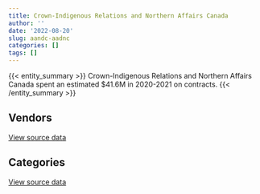 ```yaml
---
title: Crown-Indigenous Relations and Northern Affairs Canada
author: ''
date: '2022-08-20'
slug: aandc-aadnc
categories: []
tags: []
---
```


<script src="/rmarkdown-libs/htmlwidgets/htmlwidgets.js"></script>
<link href="/rmarkdown-libs/datatables-css/datatables-crosstalk.css" rel="stylesheet" />
<script src="/rmarkdown-libs/datatables-binding/datatables.js"></script>
<script src="/rmarkdown-libs/jquery/jquery-3.6.0.min.js"></script>
<link href="/rmarkdown-libs/dt-core-bootstrap/css/dataTables.bootstrap.min.css" rel="stylesheet" />
<link href="/rmarkdown-libs/dt-core-bootstrap/css/dataTables.bootstrap.extra.css" rel="stylesheet" />
<script src="/rmarkdown-libs/dt-core-bootstrap/js/jquery.dataTables.min.js"></script>
<script src="/rmarkdown-libs/dt-core-bootstrap/js/dataTables.bootstrap.min.js"></script>
<link href="/rmarkdown-libs/crosstalk/css/crosstalk.min.css" rel="stylesheet" />
<script src="/rmarkdown-libs/crosstalk/js/crosstalk.min.js"></script>
<script src="/rmarkdown-libs/htmlwidgets/htmlwidgets.js"></script>
<link href="/rmarkdown-libs/datatables-css/datatables-crosstalk.css" rel="stylesheet" />
<script src="/rmarkdown-libs/datatables-binding/datatables.js"></script>
<script src="/rmarkdown-libs/jquery/jquery-3.6.0.min.js"></script>
<link href="/rmarkdown-libs/dt-core-bootstrap/css/dataTables.bootstrap.min.css" rel="stylesheet" />
<link href="/rmarkdown-libs/dt-core-bootstrap/css/dataTables.bootstrap.extra.css" rel="stylesheet" />
<script src="/rmarkdown-libs/dt-core-bootstrap/js/jquery.dataTables.min.js"></script>
<script src="/rmarkdown-libs/dt-core-bootstrap/js/dataTables.bootstrap.min.js"></script>
<link href="/rmarkdown-libs/crosstalk/css/crosstalk.min.css" rel="stylesheet" />
<script src="/rmarkdown-libs/crosstalk/js/crosstalk.min.js"></script>

{{< entity_summary >}}
Crown-Indigenous Relations and Northern Affairs Canada spent an estimated \$41.6M in 2020-2021 on contracts.
{{< /entity_summary >}}

## Vendors

<div id="htmlwidget-1" style="width:100%;height:auto;" class="datatables html-widget"></div>
<script type="application/json" data-for="htmlwidget-1">{"x":{"style":"bootstrap","filter":"none","vertical":false,"data":[["<a href=\"/vendors/4_office_automation/\">4 OFFICE AUTOMATION<\/a>","<a href=\"/vendors/4plan_consulting/\">4PLAN CONSULTING<\/a>","<a href=\"/vendors/a_hundred_answers/\">A HUNDRED ANSWERS<\/a>","<a href=\"/vendors/adga_group/\">ADGA GROUP<\/a>","<a href=\"/vendors/advanced_business_interiors/\">ADVANCED BUSINESS INTERIORS<\/a>","<a href=\"/vendors/advanced_chippewa_technologies/\">ADVANCED CHIPPEWA TECHNOLOGIES<\/a>","<a href=\"/vendors/aecom/\">AECOM<\/a>","<a href=\"/vendors/air_inuit/\">AIR INUIT<\/a>","<a href=\"/vendors/air_tindi/\">AIR TINDI<\/a>","<a href=\"/vendors/altis_human_resources/\">ALTIS HUMAN RESOURCES<\/a>","<a href=\"/vendors/applied_electonics/\">APPLIED ELECTONICS<\/a>","<a href=\"/vendors/arcadis_canada/\">ARCADIS CANADA<\/a>","<a href=\"/vendors/artemp_personnel_services/\">ARTEMP PERSONNEL SERVICES<\/a>","<a href=\"/vendors/asokan_business_interiors/\">ASOKAN BUSINESS INTERIORS<\/a>","<a href=\"/vendors/bdo_canada/\">BDO CANADA<\/a>","<a href=\"/vendors/bell_canada/\">BELL CANADA<\/a>","<a href=\"/vendors/blumetric_environmental/\">BLUMETRIC ENVIRONMENTAL<\/a>","<a href=\"/vendors/calian/\">CALIAN<\/a>","<a href=\"/vendors/campbell_scientific_canada/\">CAMPBELL SCIENTIFIC CANADA<\/a>","<a href=\"/vendors/canada_post/\">CANADA POST<\/a>","<a href=\"/vendors/canadian_bank_note_company/\">CANADIAN BANK NOTE COMPANY<\/a>","<a href=\"/vendors/canadian_corps_of_commissionaires/\">CANADIAN CORPS OF COMMISSIONAIRES<\/a>","<a href=\"/vendors/canadian_development_consultants/\">CANADIAN DEVELOPMENT CONSULTANTS<\/a>","<a href=\"/vendors/canadian_helicopters/\">CANADIAN HELICOPTERS<\/a>","<a href=\"/vendors/canon/\">CANON<\/a>","<a href=\"/vendors/cansel_survey_equipment/\">CANSEL SURVEY EQUIPMENT<\/a>","<a href=\"/vendors/carleton_university/\">CARLETON UNIVERSITY<\/a>","<a href=\"/vendors/cdw_canada/\">CDW CANADA<\/a>","<a href=\"/vendors/cgi/\">CGI<\/a>","<a href=\"/vendors/charron_human_resources/\">CHARRON HUMAN RESOURCES<\/a>","<a href=\"/vendors/cistel_technology/\">CISTEL TECHNOLOGY<\/a>","<a href=\"/vendors/cnw_group/\">CNW GROUP<\/a>","<a href=\"/vendors/colliers_project_leaders/\">COLLIERS PROJECT LEADERS<\/a>","<a href=\"/vendors/compucom_canada/\">COMPUCOM CANADA<\/a>","<a href=\"/vendors/conexsys/\">CONEXSYS<\/a>","<a href=\"/vendors/coradix_technology_consulting/\">CORADIX TECHNOLOGY CONSULTING<\/a>","<a href=\"/vendors/cossette_communications/\">COSSETTE COMMUNICATIONS<\/a>","<a href=\"/vendors/csdc_systems/\">CSDC SYSTEMS<\/a>","<a href=\"/vendors/dalian_enterprises/\">DALIAN ENTERPRISES<\/a>","<a href=\"/vendors/dell_computer/\">DELL COMPUTER<\/a>","<a href=\"/vendors/deloitte_and_touche/\">DELOITTE AND TOUCHE<\/a>","<a href=\"/vendors/dillon_consulting/\">DILLON CONSULTING<\/a>","<a href=\"/vendors/donna_cona/\">DONNA CONA<\/a>","<a href=\"/vendors/dynabook_canada/\">DYNABOOK CANADA<\/a>","<a href=\"/vendors/ebsco_canada/\">EBSCO CANADA<\/a>","<a href=\"/vendors/eclipsys_solutions/\">ECLIPSYS SOLUTIONS<\/a>","<a href=\"/vendors/ecole_de_langues_abce/\">ECOLE DE LANGUES ABCE<\/a>","<a href=\"/vendors/ecole_de_langues_la_cite/\">ECOLE DE LANGUES LA CITE<\/a>","<a href=\"/vendors/elsevier/\">ELSEVIER<\/a>","<a href=\"/vendors/englobe/\">ENGLOBE<\/a>","<a href=\"/vendors/ernst_young/\">ERNST YOUNG<\/a>","<a href=\"/vendors/esri/\">ESRI<\/a>","<a href=\"/vendors/excel_human_resources/\">EXCEL HUMAN RESOURCES<\/a>","<a href=\"/vendors/fast_forward_french/\">FAST FORWARD FRENCH<\/a>","<a href=\"/vendors/fca_canada/\">FCA CANADA<\/a>","<a href=\"/vendors/felix_technology/\">FELIX TECHNOLOGY<\/a>","<a href=\"/vendors/fmc_professionals/\">FMC PROFESSIONALS<\/a>","<a href=\"/vendors/ford_motor_company/\">FORD MOTOR COMPANY<\/a>","<a href=\"/vendors/freebalance/\">FREEBALANCE<\/a>","<a href=\"/vendors/fujitsu/\">FUJITSU<\/a>","<a href=\"/vendors/gap_wireless/\">GAP WIRELESS<\/a>","<a href=\"/vendors/gartner/\">GARTNER<\/a>","<a href=\"/vendors/genesis_integration/\">GENESIS INTEGRATION<\/a>","<a href=\"/vendors/global_knowledge/\">GLOBAL KNOWLEDGE<\/a>","<a href=\"/vendors/global_upholstery/\">GLOBAL UPHOLSTERY<\/a>","<a href=\"/vendors/golder_associates/\">GOLDER ASSOCIATES<\/a>","<a href=\"/vendors/grand_toy/\">GRAND TOY<\/a>","<a href=\"/vendors/graybridge_international_consulting/\">GRAYBRIDGE INTERNATIONAL CONSULTING<\/a>","<a href=\"/vendors/great_slave_helicopters/\">GREAT SLAVE HELICOPTERS<\/a>","<a href=\"/vendors/hemmera_envirochem/\">HEMMERA ENVIROCHEM<\/a>","<a href=\"/vendors/hewlett_packard/\">HEWLETT PACKARD<\/a>","<a href=\"/vendors/hoskin_scientific/\">HOSKIN SCIENTIFIC<\/a>","<a href=\"/vendors/hypertec/\">HYPERTEC<\/a>","<a href=\"/vendors/hyundai_auto_canada/\">HYUNDAI AUTO CANADA<\/a>","<a href=\"/vendors/i4c_information_technology/\">I4C INFORMATION TECHNOLOGY<\/a>","<a href=\"/vendors/ibm_canada/\">IBM CANADA<\/a>","<a href=\"/vendors/ifathom/\">IFATHOM<\/a>","<a href=\"/vendors/instrux_media/\">INSTRUX MEDIA<\/a>","<a href=\"/vendors/international_reporting/\">INTERNATIONAL REPORTING<\/a>","<a href=\"/vendors/ipsos/\">IPSOS<\/a>","<a href=\"/vendors/ipss/\">IPSS<\/a>","<a href=\"/vendors/iron_mountain/\">IRON MOUNTAIN<\/a>","<a href=\"/vendors/it_net_consultants/\">IT NET CONSULTANTS<\/a>","<a href=\"/vendors/itex/\">ITEX<\/a>","<a href=\"/vendors/jones_lang_lasalle_real_estate/\">JONES LANG LASALLE REAL ESTATE<\/a>","<a href=\"/vendors/jumping_elephants/\">JUMPING ELEPHANTS<\/a>","<a href=\"/vendors/kenn_borek_air/\">KENN BOREK AIR<\/a>","<a href=\"/vendors/konica_minolta_business_solutions/\">KONICA MINOLTA BUSINESS SOLUTIONS<\/a>","<a href=\"/vendors/kpmg/\">KPMG<\/a>","<a href=\"/vendors/language_research_development_group/\">LANGUAGE RESEARCH DEVELOPMENT GROUP<\/a>","<a href=\"/vendors/lionbridge/\">LIONBRIDGE<\/a>","<a href=\"/vendors/lumina_it/\">LUMINA IT<\/a>","<a href=\"/vendors/macdonald_dettwiler_and_associates/\">MACDONALD DETTWILER AND ASSOCIATES<\/a>","<a href=\"/vendors/makwa_resourcing/\">MAKWA RESOURCING<\/a>","<a href=\"/vendors/manpower_services_canada/\">MANPOWER SERVICES CANADA<\/a>","<a href=\"/vendors/maxsys_staffing_and_consulting/\">MAXSYS STAFFING AND CONSULTING<\/a>","<a href=\"/vendors/media_q/\">MEDIA Q<\/a>","<a href=\"/vendors/messa_computing/\">MESSA COMPUTING<\/a>","<a href=\"/vendors/microsoft_canada/\">MICROSOFT CANADA<\/a>","<a href=\"/vendors/mitsubishi_motor_sales/\">MITSUBISHI MOTOR SALES<\/a>","<a href=\"/vendors/mnp/\">MNP<\/a>","<a href=\"/vendors/mobile_resource_group/\">MOBILE RESOURCE GROUP<\/a>","<a href=\"/vendors/morpho_canada/\">MORPHO CANADA<\/a>","<a href=\"/vendors/nations_translation_group/\">NATIONS TRANSLATION GROUP<\/a>","<a href=\"/vendors/nattiq/\">NATTIQ<\/a>","<a href=\"/vendors/nisha_techonologies/\">NISHA TECHONOLOGIES<\/a>","<a href=\"/vendors/nissan_canada/\">NISSAN CANADA<\/a>","<a href=\"/vendors/nitam_solutions/\">NITAM SOLUTIONS<\/a>","<a href=\"/vendors/nova_networks/\">NOVA NETWORKS<\/a>","<a href=\"/vendors/nuix_north_america/\">NUIX NORTH AMERICA<\/a>","<a href=\"/vendors/onx_enterprise_solutions/\">ONX ENTERPRISE SOLUTIONS<\/a>","<a href=\"/vendors/openframe_technologies/\">OPENFRAME TECHNOLOGIES<\/a>","<a href=\"/vendors/opentext/\">OPENTEXT<\/a>","<a href=\"/vendors/optiv_canada_federal/\">OPTIV CANADA FEDERAL<\/a>","<a href=\"/vendors/oracle_canada/\">ORACLE CANADA<\/a>","<a href=\"/vendors/pal_aerospace/\">PAL AEROSPACE<\/a>","<a href=\"/vendors/paladin_group/\">PALADIN GROUP<\/a>","<a href=\"/vendors/pitney_bowes/\">PITNEY BOWES<\/a>","<a href=\"/vendors/pleiad_canada/\">PLEIAD CANADA<\/a>","<a href=\"/vendors/postmedia_network/\">POSTMEDIA NETWORK<\/a>","<a href=\"/vendors/pra/\">PRA<\/a>","<a href=\"/vendors/precisionerp/\">PRECISIONERP<\/a>","<a href=\"/vendors/pricewaterhouse_coopers/\">PRICEWATERHOUSE COOPERS<\/a>","<a href=\"/vendors/printers_plus/\">PRINTERS PLUS<\/a>","<a href=\"/vendors/prologic_systems/\">PROLOGIC SYSTEMS<\/a>","<a href=\"/vendors/promaxis/\">PROMAXIS<\/a>","<a href=\"/vendors/proquest/\">PROQUEST<\/a>","<a href=\"/vendors/protak_consulting_group/\">PROTAK CONSULTING GROUP<\/a>","<a href=\"/vendors/purespirit_solutions/\">PURESPIRIT SOLUTIONS<\/a>","<a href=\"/vendors/qmr/\">QMR<\/a>","<a href=\"/vendors/quantum_management_services/\">QUANTUM MANAGEMENT SERVICES<\/a>","<a href=\"/vendors/quintet_consulting/\">QUINTET CONSULTING<\/a>","<a href=\"/vendors/r_e_gilmore_investments/\">R E GILMORE INVESTMENTS<\/a>","<a href=\"/vendors/randstad/\">RANDSTAD<\/a>","<a href=\"/vendors/raymond_chabot_grant_thornton/\">RAYMOND CHABOT GRANT THORNTON<\/a>","<a href=\"/vendors/risk_sciences_international/\">RISK SCIENCES INTERNATIONAL<\/a>","<a href=\"/vendors/s_p_global_market_intelligence/\">S P GLOBAL MARKET INTELLIGENCE<\/a>","<a href=\"/vendors/sap/\">SAP<\/a>","<a href=\"/vendors/sas_institute/\">SAS INSTITUTE<\/a>","<a href=\"/vendors/scalar_decisions/\">SCALAR DECISIONS<\/a>","<a href=\"/vendors/sharp_electronics/\">SHARP ELECTRONICS<\/a>","<a href=\"/vendors/si_systems/\">SI SYSTEMS<\/a>","<a href=\"/vendors/simplex_grinnell/\">SIMPLEX GRINNELL<\/a>","<a href=\"/vendors/slr_consulting_canada/\">SLR CONSULTING CANADA<\/a>","<a href=\"/vendors/snc_lavalin/\">SNC LAVALIN<\/a>","<a href=\"/vendors/softchoice/\">SOFTCHOICE<\/a>","<a href=\"/vendors/st_joseph_print_group/\">ST JOSEPH PRINT GROUP<\/a>","<a href=\"/vendors/stantec/\">STANTEC<\/a>","<a href=\"/vendors/stratos/\">STRATOS<\/a>","<a href=\"/vendors/subaru_canada/\">SUBARU CANADA<\/a>","<a href=\"/vendors/teksystems_canada/\">TEKSYSTEMS CANADA<\/a>","<a href=\"/vendors/telecom_computer_services/\">TELECOM COMPUTER SERVICES<\/a>","<a href=\"/vendors/tetra_tech/\">TETRA TECH<\/a>","<a href=\"/vendors/the_aim_group/\">THE AIM GROUP<\/a>","<a href=\"/vendors/the_right_door_consulting/\">THE RIGHT DOOR CONSULTING<\/a>","<a href=\"/vendors/the_vcan_group/\">THE VCAN GROUP<\/a>","<a href=\"/vendors/thg_the_history_group/\">THG THE HISTORY GROUP<\/a>","<a href=\"/vendors/tiree/\">TIREE<\/a>","<a href=\"/vendors/toromont/\">TOROMONT<\/a>","<a href=\"/vendors/toshiba_canada/\">TOSHIBA CANADA<\/a>","<a href=\"/vendors/totem_offisource/\">TOTEM OFFISOURCE<\/a>","<a href=\"/vendors/toyota_canada/\">TOYOTA CANADA<\/a>","<a href=\"/vendors/tpg_technology_consultants/\">TPG TECHNOLOGY CONSULTANTS<\/a>","<a href=\"/vendors/turtle_island_staffing/\">TURTLE ISLAND STAFFING<\/a>","<a href=\"/vendors/university_of_alberta/\">UNIVERSITY OF ALBERTA<\/a>","<a href=\"/vendors/university_of_ottawa/\">UNIVERSITY OF OTTAWA<\/a>","<a href=\"/vendors/university_of_regina/\">UNIVERSITY OF REGINA<\/a>","<a href=\"/vendors/university_of_toronto/\">UNIVERSITY OF TORONTO<\/a>","<a href=\"/vendors/vwr_international/\">VWR INTERNATIONAL<\/a>","<a href=\"/vendors/wampum_records/\">WAMPUM RECORDS<\/a>","<a href=\"/vendors/west_wind_aviation/\">WEST WIND AVIATION<\/a>","<a href=\"/vendors/wolters_kluwer/\">WOLTERS KLUWER<\/a>","<a href=\"/vendors/wood_canada/\">WOOD CANADA<\/a>","<a href=\"/vendors/workdynamics_technologies/\">WORKDYNAMICS TECHNOLOGIES<\/a>","<a href=\"/vendors/xerox/\">XEROX<\/a>"],[55183.72,49666.98,0,246578.42,null,76329.92,null,28441.39,106878.07,322134.78,362620.93,1479175.33,244562.71,12133.95,485995.41,null,664320.46,870571.21,10972.86,11500,null,618180.17,3385905.61,67568.55,35144.92,null,24000,402268.23,76233.77,null,56234.27,25448.22,1186364.27,null,76871.56,679962.45,null,null,29565.56,null,269771.54,null,7388269.9,null,278707.22,null,111050.91,null,null,null,272353.99,599224.88,117182.86,74290,54465.95,null,0,69797.33,65001.49,24886.34,null,356429.82,54143.29,78778.23,15482.34,31564.87,100927.39,91137.38,36801.91,null,27944.99,null,null,26830.65,169500,733673,null,null,50000,97990.29,null,656306.13,291814.16,135293.34,null,null,null,61267.55,78312.41,null,22645.5,22824.6,112050.17,230746,10695.04,291363.37,75391.1,19807.81,34884.16,95230.8,null,793704.81,5418.96,null,94695.11,451996.34,50242.5,null,22509.26,null,201499.44,null,53415.02,null,1488980.13,18058.65,33118.1,2631.23,105804.2,73404.8,117498.59,86220.33,1442525.78,12875.72,15663.46,19014.88,5176.16,161976.01,null,736516.21,119120.19,null,null,9108.28,854151.44,34888.75,9167.99,324624.82,11067.96,null,3028.43,202096.75,34486.16,128208,497767.85,120584.51,null,647013.16,1035834.18,54912.9,null,23242.17,1128873.95,219985.95,534128.24,15582.49,804882.87,555748.55,48745.12,118750.28,18688.55,37510.66,477416.79,240092.52,12096,null,null,18007.5,693500.2,1408157.21,39955.7,8968.05,81631.57,183770.42,81739.68],[31632.53,0,null,476940.69,36531.06,491568.03,null,null,32281.81,588308.57,27863.05,659957.4,227136.96,230748.86,192570.84,485131.26,129419,678420.99,null,null,18155.04,32696.13,1227016.06,null,67223.6,null,null,223503.13,76233.77,null,null,47865.62,749393.21,280658.61,49493.56,747283.57,473033.82,null,null,null,583541.59,null,6666293.94,null,52219.26,1022.29,77622.77,null,24438.28,null,297030.23,433170.61,null,24800,65480.1,64410,0,null,null,null,46839.06,1792981.9,null,39452.03,24824.1,null,19262.25,12128.9,null,null,null,62990.55,85627.63,null,null,843139,55762.88,null,null,241003.16,669540.54,558859.85,371723.01,130929.04,null,null,null,70419.52,303209.29,null,38624.34,26123.52,19679.36,null,null,34402.16,null,null,506343.81,null,null,147073.33,11598.49,null,50722.92,1004462.05,null,148608.08,19476.9,null,22326.27,26247.76,107732.04,null,3212967.18,null,null,7054.45,65559.24,null,null,null,45253.83,null,5052.73,19014.88,60967.3,null,null,727893.13,36072.55,13698.55,29332.8,4074.75,854151.44,null,107945.72,null,3396.25,26840.18,2538.9,347949.6,77735.18,243862.95,113326.93,12448.88,39512.3,114447.5,874772.73,23473.8,null,null,118143.81,160532.39,596539.17,89274.71,1002118.31,498331.33,79666.57,492670.22,null,null,246800.21,135660.21,null,10652.78,12284,null,173057.06,1590629.64,null,8968.05,449963.16,332349.99,107820.2],[31719.2,null,null,218862.25,null,104694.83,42059.4,null,23043.4,609763.84,null,607286.57,302033.51,63950.94,233444.24,null,126352.1,null,null,null,241205.6,263955.73,345496.72,null,73661.08,null,null,168013.94,76442.63,1714.19,null,52840.54,268279.27,null,null,729733.93,null,65584.36,null,null,96719,165668.5,6017174.8,2115374.25,353080.41,34112.81,96105.25,null,null,173314.94,297844.01,242440.67,78543.68,24990,null,null,39940.73,52821.3,61166.7,null,null,483841.18,13793.55,35279.44,null,null,null,21595.44,null,null,null,null,null,null,null,1582061.23,null,160546.12,null,null,null,312308.87,158847.94,122020.67,null,35262.5,null,53877.4,125817.74,null,38730.16,37894.74,null,null,null,29436.75,84750,null,1427104.81,null,15924.58,183778.81,null,null,76083.64,60000.57,null,126436.9,null,55615.5,27238.05,93268.75,287504.2,56486.58,1952781.67,null,null,7073.78,15360.31,null,null,null,null,46666.69,null,19066.97,62236.88,61718.58,38374.89,498818.28,null,84897.75,32857.34,null,985910.06,null,108241.46,293347.48,102796.01,21346.02,null,244982.39,40960.46,183426.68,340809.74,99349.61,null,283501.16,514876.53,null,249771.7,null,159752.83,109291.03,358503.83,null,1640711.7,998630.32,null,null,24804.71,null,null,161900.2,null,51347.55,null,null,null,2053199.48,null,null,433002.22,199751.17,61433.65],[null,null,null,null,null,196822.5,null,null,69287.3,510170.36,null,435255.58,64335.22,13776.55,126647.84,null,454022.74,null,null,null,704320.36,60991.19,58010.38,null,38404.59,25312.93,null,70641.17,76233.77,23173.26,null,null,267242.5,null,null,191555.12,null,28693.16,null,36212.4,647340.8,125350.87,5332582.61,null,322209.99,null,8012.4,13417.02,null,305723.1,409253.56,639890.17,null,null,null,null,null,null,null,null,null,null,null,1150.69,null,null,null,27024.2,null,338539.36,null,null,16443,null,null,138869.32,null,25650.38,null,null,null,11497.5,null,null,5336.16,null,78046.09,28278.33,158981.38,37683.13,null,11683.17,null,null,null,230751.64,null,null,null,null,106811.17,null,null,40000,null,null,null,null,null,63791.36,19126.17,null,65436.56,50907.66,273289.75,null,null,7054.45,85793.26,null,null,null,null,75666.71,null,19014.88,65306.37,null,null,319951.23,null,147860.34,null,null,854151.44,null,98777.73,null,61946.7,null,null,null,null,216791.4,370845.07,40289.13,null,236543.78,1108680.81,null,null,null,205922.85,266979.53,2447.28,null,1110748.57,30637.04,null,null,null,null,null,10616.41,null,3105.54,null,null,null,753534.66,null,null,73350.1,224701.4,56014.56]],"container":"<table class=\"table table-striped table-hover row-border order-column display\">\n  <thead>\n    <tr>\n      <th>Vendor<\/th>\n      <th>2017-2018<\/th>\n      <th>2018-2019<\/th>\n      <th>2019-2020<\/th>\n      <th>2020-2021<\/th>\n    <\/tr>\n  <\/thead>\n<\/table>","options":{"order":[[4,"desc"]],"pageLength":10,"autoWidth":true,"columnDefs":[{"targets":1,"render":"function(data, type, row, meta) {\n    return type !== 'display' ? data : DTWidget.formatCurrency(data, \"$\", 2, 3, \",\", \".\", true, null);\n  }"},{"targets":2,"render":"function(data, type, row, meta) {\n    return type !== 'display' ? data : DTWidget.formatCurrency(data, \"$\", 2, 3, \",\", \".\", true, null);\n  }"},{"targets":3,"render":"function(data, type, row, meta) {\n    return type !== 'display' ? data : DTWidget.formatCurrency(data, \"$\", 2, 3, \",\", \".\", true, null);\n  }"},{"targets":4,"render":"function(data, type, row, meta) {\n    return type !== 'display' ? data : DTWidget.formatCurrency(data, \"$\", 2, 3, \",\", \".\", true, null);\n  }"},{"width":"16%","targets":[1,2,3,4]},{"className":"dt-right","targets":[1,2,3,4]}],"orderClasses":false}},"evals":["options.columnDefs.0.render","options.columnDefs.1.render","options.columnDefs.2.render","options.columnDefs.3.render"],"jsHooks":[]}</script>
<p class="text-right">
<a href="https://github.com/GoC-Spending/contracts-data/tree/main/data/out/departments/aandc-aadnc/summary_by_fiscal_year_by_vendor.csv" class="source-data-link btn btn-link">View source data</a>
</p>

## Categories

<div id="htmlwidget-2" style="width:100%;height:auto;" class="datatables html-widget"></div>
<script type="application/json" data-for="htmlwidget-2">{"x":{"style":"bootstrap","filter":"none","vertical":false,"data":[["<a href=\"/categories/1_facilities_and_construction/\">Facilities and construction<\/a>","<a href=\"/categories/10_office_management/\">Office management<\/a>","<a href=\"/categories/2_professional_services/\">Professional services<\/a>","<a href=\"/categories/3_information_technology/\">Information technology<\/a>","<a href=\"/categories/4_medical/\">Medical<\/a>","<a href=\"/categories/5_transportation_and_logistics/\">Transportation and logistics<\/a>","<a href=\"/categories/6_industrial_products_and_services/\">Industrial products and services<\/a>","<a href=\"/categories/7_travel/\">Travel<\/a>","<a href=\"/categories/8_security_and_protection/\">Security and protection<\/a>","<a href=\"/categories/9_human_capital/\">Human capital<\/a>",null],[2959941.35,784683.81,54409122.11,11067833.29,767449.89,1355220.75,1364664.72,186721.86,1457824.46,1356332.03,173930],[1637479.58,1484901.93,41610982.91,15752502.67,756000.62,544317.3,1169873.12,661187.5,118033.58,1039432.5,null],[953398.52,1176587.85,39843984.7,12696715.48,462649.04,683168.7,698359.12,704913.42,90793.51,1464642.94,null],[538791.96,1372961.18,33790374.9,3082754.89,459292.99,119847.01,342433.53,493997.82,87708.8,1266629.76,null]],"container":"<table class=\"table table-striped table-hover row-border order-column display\">\n  <thead>\n    <tr>\n      <th>Category<\/th>\n      <th>2017-2018<\/th>\n      <th>2018-2019<\/th>\n      <th>2019-2020<\/th>\n      <th>2020-2021<\/th>\n    <\/tr>\n  <\/thead>\n<\/table>","options":{"order":[[4,"desc"]],"dom":"t","pageLength":30,"autoWidth":true,"columnDefs":[{"targets":1,"render":"function(data, type, row, meta) {\n    return type !== 'display' ? data : DTWidget.formatCurrency(data, \"$\", 2, 3, \",\", \".\", true, null);\n  }"},{"targets":2,"render":"function(data, type, row, meta) {\n    return type !== 'display' ? data : DTWidget.formatCurrency(data, \"$\", 2, 3, \",\", \".\", true, null);\n  }"},{"targets":3,"render":"function(data, type, row, meta) {\n    return type !== 'display' ? data : DTWidget.formatCurrency(data, \"$\", 2, 3, \",\", \".\", true, null);\n  }"},{"targets":4,"render":"function(data, type, row, meta) {\n    return type !== 'display' ? data : DTWidget.formatCurrency(data, \"$\", 2, 3, \",\", \".\", true, null);\n  }"},{"width":"16%","targets":[1,2,3,4]},{"className":"dt-right","targets":[1,2,3,4]}],"orderClasses":false,"lengthMenu":[10,25,30,50,100]}},"evals":["options.columnDefs.0.render","options.columnDefs.1.render","options.columnDefs.2.render","options.columnDefs.3.render"],"jsHooks":[]}</script>
<p class="text-right">
<a href="https://github.com/GoC-Spending/contracts-data/tree/main/data/out/departments/aandc-aadnc/summary_by_fiscal_year_by_category.csv" class="source-data-link btn btn-link">View source data</a>
</p>
